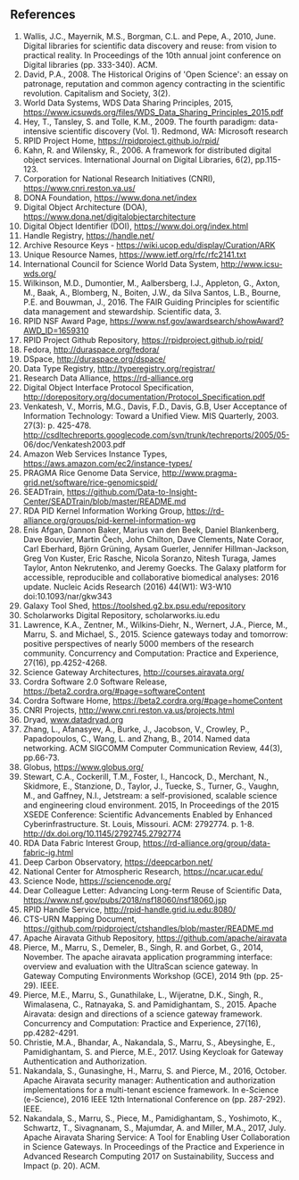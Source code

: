 ## References

1. Wallis, J.C., Mayernik, M.S., Borgman, C.L. and Pepe, A., 2010, June. Digital libraries for
scientific data discovery and reuse: from vision to practical reality. In Proceedings of the
10th annual joint conference on Digital libraries (pp. 333-340). ACM.
2. David, P.A., 2008. The Historical Origins of 'Open Science': an essay on patronage,
reputation and common agency contracting in the scientific revolution. Capitalism and
Society, 3(2).
3. World Data Systems, WDS Data Sharing Principles, 2015, https://www.icsuwds.org/files/WDS_Data_Sharing_Principles_2015.pdf
4. Hey, T., Tansley, S. and Tolle, K.M., 2009. The fourth paradigm: data-intensive scientific
discovery (Vol. 1). Redmond, WA: Microsoft research
5. RPID Project Home, https://rpidproject.github.io/rpid/
6. Kahn, R. and Wilensky, R., 2006. A framework for distributed digital object services.
International Journal on Digital Libraries, 6(2), pp.115-123.
7. Corporation for National Research Initiatives (CNRI), https://www.cnri.reston.va.us/
8. DONA Foundation, https://www.dona.net/index
9. Digital Object Architecture (DOA), https://www.dona.net/digitalobjectarchitecture
10. Digital Object Identifier (DOI), https://www.doi.org/index.html
11. Handle Registry, https://handle.net/
12. Archive Resource Keys - https://wiki.ucop.edu/display/Curation/ARK
13. Unique Resource Names, https://www.ietf.org/rfc/rfc2141.txt
14. International Council for Science World Data System, http://www.icsu-wds.org/
15. Wilkinson, M.D., Dumontier, M., Aalbersberg, I.J., Appleton, G., Axton, M., Baak, A.,
Blomberg, N., Boiten, J.W., da Silva Santos, L.B., Bourne, P.E. and Bouwman, J., 2016.
The FAIR Guiding Principles for scientific data management and stewardship. Scientific
data, 3.
16. RPID NSF Award Page, https://www.nsf.gov/awardsearch/showAward?AWD_ID=1659310
17. RPID Project Github Repository, https://rpidproject.github.io/rpid/
18. Fedora, http://duraspace.org/fedora/
19. DSpace, http://duraspace.org/dspace/
20. Data Type Registry, http://typeregistry.org/registrar/
21. Research Data Alliance, https://rd-alliance.org
22. Digital Object Interface Protocol Specification,
http://dorepository.org/documentation/Protocol_Specification.pdf
23. Venkatesh, V., Morris, M.G., Davis, F.D., Davis, G.B, User Acceptance of Information
Technology: Toward a Unified View. MIS Quarterly, 2003. 27(3): p. 425-478.
http://csdltechreports.googlecode.com/svn/trunk/techreports/2005/05-
06/doc/Venkatesh2003.pdf
24. Amazon Web Services Instance Types, https://aws.amazon.com/ec2/instance-types/
25. PRAGMA Rice Genome Data Service, http://www.pragma-grid.net/software/rice-genomicspid/
26. SEADTrain, https://github.com/Data-to-Insight-Center/SEADTrain/blob/master/README.md
27. RDA PID Kernel Information Working Group, https://rd-alliance.org/groups/pid-kernel-information-wg
28. Enis Afgan, Dannon Baker, Marius van den Beek, Daniel Blankenberg, Dave Bouvier,
Martin Čech, John Chilton, Dave Clements, Nate Coraor, Carl Eberhard, Björn Grüning,
Aysam Guerler, Jennifer Hillman-Jackson, Greg Von Kuster, Eric Rasche, Nicola Soranzo,
Nitesh Turaga, James Taylor, Anton Nekrutenko, and Jeremy Goecks. The Galaxy platform
for accessible, reproducible and collaborative biomedical analyses: 2016 update. Nucleic
Acids Research (2016) 44(W1): W3-W10 doi:10.1093/nar/gkw343
29. Galaxy Tool Shed, https://toolshed.g2.bx.psu.edu/repository
30. Scholarworks Digital Repository, scholarworks.iu.edu
31. Lawrence, K.A., Zentner, M., Wilkins‐Diehr, N., Wernert, J.A., Pierce, M., Marru, S. and
Michael, S., 2015. Science gateways today and tomorrow: positive perspectives of nearly
5000 members of the research community. Concurrency and Computation: Practice and
Experience, 27(16), pp.4252-4268.
32. Science Gateway Architectures, http://courses.airavata.org/
33. Cordra Software 2.0 Software Release, https://beta2.cordra.org/#page=softwareContent
34. Cordra Software Home, https://beta2.cordra.org/#page=homeContent
35. CNRI Projects, http://www.cnri.reston.va.us/projects.html
36. Dryad, www.datadryad.org
37. Zhang, L., Afanasyev, A., Burke, J., Jacobson, V., Crowley, P., Papadopoulos, C., Wang, L.
and Zhang, B., 2014. Named data networking. ACM SIGCOMM Computer Communication
Review, 44(3), pp.66-73.
38. Globus, https://www.globus.org/
39. Stewart, C.A., Cockerill, T.M., Foster, I., Hancock, D., Merchant, N., Skidmore, E.,
Stanzione, D., Taylor, J., Tuecke, S., Turner, G., Vaughn, M., and Gaffney, N.I., Jetstream:
a self-provisioned, scalable science and engineering cloud environment. 2015, In
Proceedings of the 2015 XSEDE Conference: Scientific Advancements Enabled by
Enhanced Cyberinfrastructure. St. Louis, Missouri. ACM: 2792774. p. 1-8.
http://dx.doi.org/10.1145/2792745.2792774
40. RDA Data Fabric Interest Group, https://rd-alliance.org/group/data-fabric-ig.html
41. Deep Carbon Observatory, https://deepcarbon.net/
42. National Center for Atmospheric Research, https://ncar.ucar.edu/
43. Science Node, https://sciencenode.org/
44. Dear Colleague Letter: Advancing Long-term Reuse of Scientific Data,
https://www.nsf.gov/pubs/2018/nsf18060/nsf18060.jsp
45. RPID Handle Service, http://rpid-handle.grid.iu.edu:8080/
46. CTS-URN Mapping Document, https://github.com/rpidproject/ctshandles/blob/master/README.md
47. Apache Airavata Github Repository, https://github.com/apache/airavata
48. Pierce, M., Marru, S., Demeler, B., Singh, R. and Gorbet, G., 2014, November. The apache
airavata application programming interface: overview and evaluation with the UltraScan
science gateway. In Gateway Computing Environments Workshop (GCE), 2014 9th (pp. 25-
29). IEEE.
49. Pierce, M.E., Marru, S., Gunathilake, L., Wijeratne, D.K., Singh, R., Wimalasena, C.,
Ratnayaka, S. and Pamidighantam, S., 2015. Apache Airavata: design and directions of a
science gateway framework. Concurrency and Computation: Practice and Experience,
27(16), pp.4282-4291.
50. Christie, M.A., Bhandar, A., Nakandala, S., Marru, S., Abeysinghe, E., Pamidighantam, S.
and Pierce, M.E., 2017. Using Keycloak for Gateway Authentication and Authorization.
51. Nakandala, S., Gunasinghe, H., Marru, S. and Pierce, M., 2016, October. Apache Airavata
security manager: Authentication and authorization implementations for a multi-tenant
escience framework. In e-Science (e-Science), 2016 IEEE 12th International Conference on
(pp. 287-292). IEEE.
52. Nakandala, S., Marru, S., Piece, M., Pamidighantam, S., Yoshimoto, K., Schwartz, T.,
Sivagnanam, S., Majumdar, A. and Miller, M.A., 2017, July. Apache Airavata Sharing
Service: A Tool for Enabling User Collaboration in Science Gateways. In Proceedings of the
Practice and Experience in Advanced Research Computing 2017 on Sustainability, Success
and Impact (p. 20). ACM.
